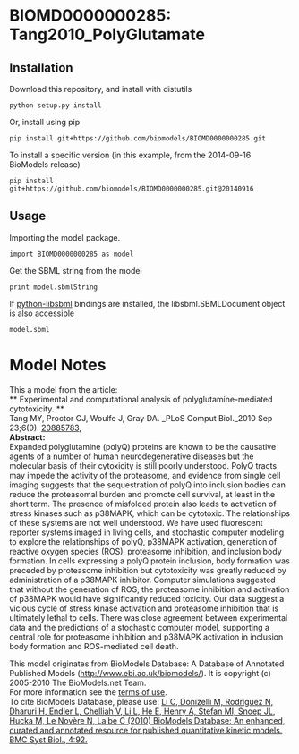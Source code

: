 # BIOMD0000000285: Tang2010_PolyGlutamate

## Installation

Download this repository, and install with distutils

`python setup.py install`

Or, install using pip

`pip install git+https://github.com/biomodels/BIOMD0000000285.git`

To install a specific version (in this example, from the 2014-09-16 BioModels release)

`pip install git+https://github.com/biomodels/BIOMD0000000285.git@20140916`

## Usage

Importing the model package.

`import BIOMD0000000285 as model`

Get the SBML string from the model

`print model.sbmlString`

If [python-libsbml](https://pypi.python.org/pypi/python-libsbml) bindings are
installed, the libsbml.SBMLDocument object is also accessible

`model.sbml`


# Model Notes


This a model from the article:  
** Experimental and computational analysis of polyglutamine-mediated cytotoxicity. **   
Tang MY, Proctor CJ, Woulfe J, Gray DA. _PLoS Comput Biol._2010 Sep 23;6(9).
[20885783](http://www.ncbi.nlm.nih.gov/pubmed/20885783),  
**Abstract:**   
Expanded polyglutamine (polyQ) proteins are known to be the causative agents
of a number of human neurodegenerative diseases but the molecular basis of
their cytoxicity is still poorly understood. PolyQ tracts may impede the
activity of the proteasome, and evidence from single cell imaging suggests
that the sequestration of polyQ into inclusion bodies can reduce the
proteasomal burden and promote cell survival, at least in the short term. The
presence of misfolded protein also leads to activation of stress kinases such
as p38MAPK, which can be cytotoxic. The relationships of these systems are not
well understood. We have used fluorescent reporter systems imaged in living
cells, and stochastic computer modeling to explore the relationships of polyQ,
p38MAPK activation, generation of reactive oxygen species (ROS), proteasome
inhibition, and inclusion body formation. In cells expressing a polyQ protein
inclusion, body formation was preceded by proteasome inhibition but
cytotoxicity was greatly reduced by administration of a p38MAPK inhibitor.
Computer simulations suggested that without the generation of ROS, the
proteasome inhibition and activation of p38MAPK would have significantly
reduced toxicity. Our data suggest a vicious cycle of stress kinase activation
and proteasome inhibition that is ultimately lethal to cells. There was close
agreement between experimental data and the predictions of a stochastic
computer model, supporting a central role for proteasome inhibition and
p38MAPK activation in inclusion body formation and ROS-mediated cell death.

This model originates from BioModels Database: A Database of Annotated
Published Models (http://www.ebi.ac.uk/biomodels/). It is copyright (c)
2005-2010 The BioModels.net Team.  
For more information see the [terms of
use](http://www.ebi.ac.uk/biomodels/legal.html).  
To cite BioModels Database, please use: [Li C, Donizelli M, Rodriguez N,
Dharuri H, Endler L, Chelliah V, Li L, He E, Henry A, Stefan MI, Snoep JL,
Hucka M, Le Novère N, Laibe C (2010) BioModels Database: An enhanced, curated
and annotated resource for published quantitative kinetic models. BMC Syst
Biol., 4:92.](http://www.ncbi.nlm.nih.gov/pubmed/20587024)



